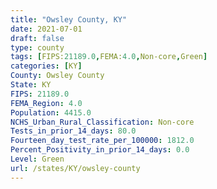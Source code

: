 ```yaml
---
title: "Owsley County, KY"
date: 2021-07-01
draft: false
type: county
tags: [FIPS:21189.0,FEMA:4.0,Non-core,Green]
categories: [KY]
County: Owsley County
State: KY
FIPS: 21189.0
FEMA_Region: 4.0
Population: 4415.0
NCHS_Urban_Rural_Classification: Non-core
Tests_in_prior_14_days: 80.0
Fourteen_day_test_rate_per_100000: 1812.0
Percent_Positivity_in_prior_14_days: 0.0
Level: Green
url: /states/KY/owsley-county
---
```



